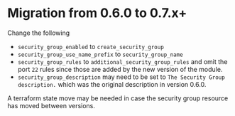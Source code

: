 # Migration from 0.6.0 to 0.7.x+

Change the following

- `security_group_enabled` to `create_security_group`
- `security_group_use_name_prefix` to `security_group_name`
- `security_group_rules` to `additional_security_group_rules` and omit the port `22` rules since those are added by the new version of the module.
- `security_group_description` may need to be set to `The Security Group description.` which was the original description in version 0.6.0.

A terraform state move may be needed in case the security group resource has moved between versions.
